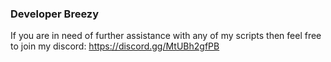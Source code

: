### Developer Breezy

If you are in need of further assistance with any of my scripts then feel free to join my discord: https://discord.gg/MtUBh2gfPB
